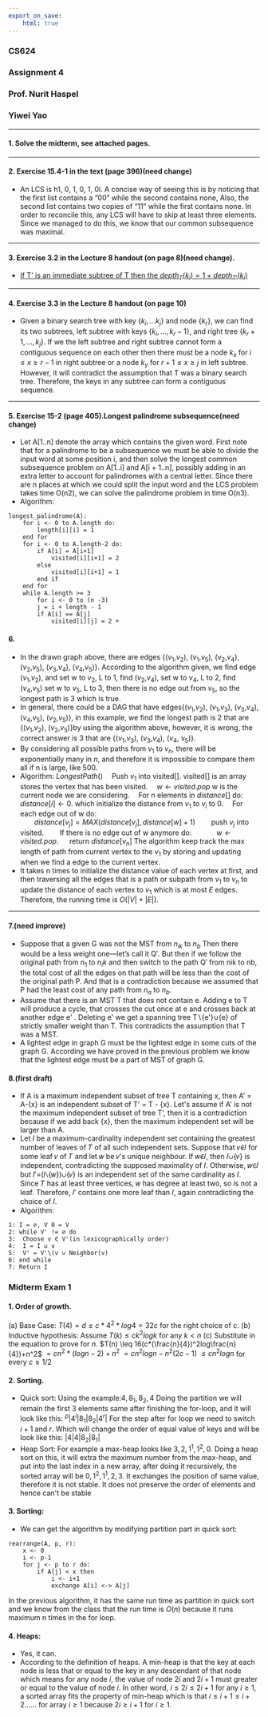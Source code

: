 ```yaml
---
export_on_save:
    html: true
---
```

### CS624
### Assignment 4
### Prof. Nurit Haspel
### Yiwei Yao
---
#### 1. Solve the midterm, see attached pages.
---
#### 2. Exercise 15.4-1 in the text (page 396)(need change)
* An LCS is h1, 0, 1, 0, 1, 0i. A concise way of seeing this is by noticing that the first list contains a “00” while the second contains none, Also, the second list contains two copies of “11” while the first contains none. In order to reconcile this, any LCS will have to skip at least three elements. Since we managed to do this, we know that our common subsequence was maximal.
---
#### 3. Exercise 3.2 in the Lecture 8 handout (on page 8)(need change).
* [If T' is an immediate subtree of T then the $depth_T(k_i)=1+depth_{T'}(k_i)$](https://www.youtube.com/watch?v=UayzCmCp06M)
---
#### 4. Exercise 3.3 in the Lecture 8 handout (on page 10)
* Given a binary search tree with key {$k_i,...k_j$} and node {$k_r$}, we can find its two subtrees, left subtree with keys {$k_i,...,k_r-1$}, and right tree {$k_r+1,...,k_j$}. If we the left subtree and right subtree cannot form a contiguous sequence on each other then there must be a node $k_x$ for $i\leq x\geq r-1$ in right subtree or a node $k_y$ for $r+1\leq x\geq j$ in left subtree. However, it will contradict the assumption that T was a binary search tree. Therefore, the keys in any subtree can form a contiguous sequence.
---
#### 5. Exercise 15-2 (page 405).Longest palindrome subsequence(need change)
* Let A[1..n] denote the array which contains the given word. First note that for a palindrome to be a subsequence we must be able to divide the input word at some position i, and then solve the longest common subsequence problem on A[1..i] and A[i + 1..n], possibly adding in an extra letter to account for palindromes with a central letter. Since there are n places at which we could split the input word and the LCS problem takes time O(n2), we can solve the palindrome problem in time O(n3).
* Algorithm:
```
longest_palindrome(A):
    for i <- 0 to A.length do:
        length[i][i] = 1
    end for
    for i <- 0 to A.length-2 do:
        if A[i] = A[i+1]
            visited[i][i+1] = 2
        else
            visited[i][i+1] = 1
        end if
    end for
    while A.length >= 3
        for i <- 0 to (n -3)
        j = i + length - 1
        if A[i] == A[j]
            visited[i][j] = 2 + 
```
#### 6.
* In the drawn graph above, there are edges {($v_1$,$v_2$), ($v_1$,$v_5$), ($v_2$,$v_4$), ($v_2$,$v_5$), ($v_3$,$v_4$), ($v_4$,$v_5$)}. According to the algorithm given, we find edge ($v_1$,$v_2$), and set w to $v_2$, L to $1$, find ($v_2$,$v_4$), set w to $v_4$, L to $2$, find ($v_4$,$v_5$) set w to $v_5$, L to $3$, then there is no edge out from $v_5$, so the longest path is $3$ which is true.
* In general, there could be a DAG that have edges{($v_1$,$v_2$), ($v_1$,$v_3$), ($v_3$,$v_4$), ($v_4$,$v_5$), ($v_2$,$v_5$)}, in this example, we find the longest path is $2$ that are {($v_1$,$v_2$), ($v_2$,$v_5$)}by using the algorithm above, however, it is wrong, the correct answer is $3$ that are {($v_1$,$v_3$), ($v_3$,$v_4$), ($v_4$, $v_5$)}.
* By considering all possible paths from $v_1$ to $v_n$, there will be exponentially many in $n$, and therefore it is impossible to compare them all if n is large, like $500$.
* Algorithm: 
$LongestPath()$
&emsp;Push $v_1$ into visited[]. visited[] is an array stores the vertex that has been visited.
&emsp;$w \leftarrow visited.pop$ w is the current node we are considering.
&emsp;For n elements in $distance[]$ do:
&emsp;&emsp;$distance[i] \leftarrow 0$. which initialize the distance from $v_1$ to $v_i$ to 0.
&emsp;For each edge out of w do:   
&emsp;&emsp;$distance[v_j]=MAX(distance[v_j], distance[w]+1)$
&emsp;&emsp;push $v_j$ into visited.
&emsp;&emsp;If there is no edge out of w anymore do:
&emsp;&emsp;&emsp; $w \leftarrow visited.pop$.
&emsp; return $distance[v_n]$
The algorithm keep track the max length of path from current vertex to the $v_1$ by storing and updating when we find a edge to the current vertex.
* It takes n times to initialize the distance value of each vertex at first, and then traversing all the edges that is a path or subpath from $v_1$ to $v_n$ to update the distance of each vertex to $v_1$ which is at most $E$ edges. Therefore, the running time is $O(|V|+|E|)$.
---
#### 7.(need improve)
* Suppose that a given G was not the MST from $n_{ik}$ to $n_b$ Then there would be a less weight one—let’s call it Q′. But then if we follow the original path from $n_1$ to $n_ik$ and then switch to the path Q′ from nik to nb, the total cost of all the edges on that path will be less than the cost of the original path P. And that is a contradiction because we assumed that P had the least cost of any path from $n_a$ to $n_b$.
* Assume that there is an MST T that does not contain e. Adding e to T will produce a cycle, that crosses the cut once at e and crosses back at another edge e' . Deleting e' we get a spanning tree T∖{e'}∪{e} of strictly smaller weight than T. This contradicts the assumption that T was a MST. 
* A lightest edge in graph G must be the lightest edge in some cuts of the graph G. According we have proved in the previous problem we know that the lightest edge must be a part of MST of graph G. 
#### 8.(first draft)
* If A is a maximum independent subset of tree T containing x, then A' = A-{x} is an independent subset of T' = T - {x}. Let's assume if A' is not the maximum independent subset of tree T', then it is a contradiction because if we add back {x}, then the maximum independent set will be larger than A.
* Let 𝐼 be a maximum-cardinality independent set containing the greatest number of leaves of 𝑇 of all such independent sets. Suppose that 𝑣∉𝐼 for some leaf 𝑣 of 𝑇 and let 𝑤 be 𝑣's unique neighbour. If 𝑤∉𝐼, then 𝐼∪{𝑣} is independent, contradicting the supposed maximality of 𝐼. Otherwise, 𝑤∈𝐼 but 𝐼′=(𝐼∖{𝑤})∪{𝑣} is an independent set of the same cardinality as 𝐼. Since 𝑇 has at least three vertices, 𝑤 has degree at least two, so is not a leaf. Therefore, 𝐼′ contains one more leaf than 𝐼, again contradicting the choice of 𝐼.
* Algorithm:
```
1: I = ∅, V 0 = V
2: while V' != ∅ do
3:  Choose v ∈ V'(in lexicographically order)
4:  I = I ∪ v
5:  V' = V'\(v ∪ Neighbor(v)
6: end while
7: Return I
```
<div style="page-break-after: always;"></div>

### Midterm Exam 1 
#### 1. Order of growth.
(a) Base Case: $T(4) = d \leq c*4^2*log4=32c$ for the right choice of $c$.
(b) Inductive hypothesis: Assume $T(k) \leq ck^2logk$ for any $k < n$
(c) Substitute  in the equation to prove for $n$.
$T(n) \leq 16(c*(\frac{n}{4})^2log\frac{n}{4})+n^2$
$=cn^2*(logn-2)+n^2$
$=cn^2logn-n^2(2c-1)$
$\leq cn^2logn$ for every $c\geq 1/2$
#### 2. Sorting.
* Quick sort:
Using the example:$4,8_1,8_2,4$
Doing the partition we will remain the first 3 elements same after finishing the for-loop, and it will look like this:
$^p|4^i|8_1|8_2|4^r|$
For the step after for loop we need to switch $i+1$ and $r$. Which will change the order of equal value of keys and will be look like this:
$|4|4|8_2|8_1|$
* Heap Sort:
For example a max-heap looks like 
$3, 2, 1^1, 1^2, 0$. Doing a heap sort on this, it will extra the maximum number from the max-heap, and put into the last index in a new array, after doing it recursively, the sorted array will be $0, 1^2, 1^1, 2, 3$. It exchanges the position of same value, therefore it is not stable.
It does not preserve the order of elements and hence can't be stable
#### 3. Sorting:
* We can get the algorithm by modifying partition part in quick sort:
```
rearrange(A, p, r):
    x <- 0
    i <- p-1
    for j <- p to r do:
        if A[j] < x then
            i <- i+1
            exchange A[i] <-> A[j]
```
In the previous algorithm, it has the same run time as partition in quick sort and we know from the class that the run time is $O(n)$ because it runs maximum n times in the for loop.
#### 4. Heaps:
* Yes, it can.
* According to the definition of heaps. A min-heap is that the key at each node is less that or equal to the key in any descendant of that node which means for any node $i$, the value of node $2i$ and $2i+1$ must greater or equal to the value of node $i$. In other word, $i\leq 2i \leq 2i+1$ for any $i\geq 1$, a sorted array fits the property of min-heap which is that $i\leq i+1\leq i+2......$ for array $i\geq 1$ because $2i\geq i+1$ for $i\geq 1$.